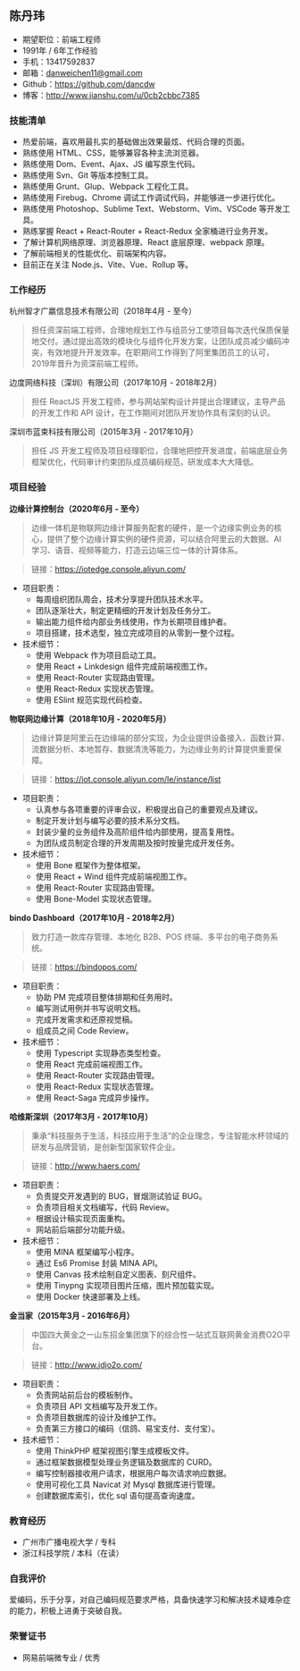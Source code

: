 陈丹玮
--------------------------

* 期望职位：前端工程师
* 1991年 / 6年工作经验
* 手机：13417592837
* 邮箱：danweichen11@gmail.com
* Github：https://github.com/dancdw
* 博客：http://www.jianshu.com/u/0cb2cbbc7385

### 技能清单

* 热爱前端，喜欢用最扎实的基础做出效果最炫、代码合理的页面。
* 熟练使用 HTML、CSS，能够兼容各种主流浏览器。
* 熟练使用 Dom、Event、Ajax、JS 编写原生代码。
* 熟练使用 Svn、Git 等版本控制工具。
* 熟练使用 Grunt、Glup、Webpack 工程化工具。
* 熟练使用 Firebug、Chrome 调试工作调试代码，并能够进一步进行优化。
* 熟练使用 Photoshop、Sublime Text、Webstorm、Vim、VSCode 等开发工具。
* 熟练掌握 React + React-Router + React-Redux 全家桶进行业务开发。
* 了解计算机网络原理、浏览器原理、React 底层原理、webpack 原理。
* 了解前端相关的性能优化、前端架构内容。
* 目前正在关注 Node.js、Vite、Vue、Rollup 等。

### 工作经历

杭州智才广嬴信息技术有限公司（2018年4月 - 至今）

> 担任资深前端工程师，合理地规划工作与组员分工使项目每次迭代保质保量地交付。通过提出高效的模块化与组件化开发方案，让团队成员减少编码冲突，有效地提升开发效率。在职期间工作得到了阿里集团员工的认可，2019年晋升为资深前端工程师。

边度网络科技（深圳）有限公司（2017年10月 - 2018年2月）

> 担任 ReactJS 开发工程师，参与网站架构设计并提出合理建议，主导产品的开发工作和 API 设计，在工作期间对团队开发协作具有深刻的认识。

深圳市蓝束科技有限公司（2015年3月 - 2017年10月）

> 担任 JS 开发工程师及项目经理职位，合理地把控开发进度，前端底层业务框架优化，代码审计约束团队成员编码规范，研发成本大大降低。

### 项目经验

**边缘计算控制台（2020年6月 - 至今）**
> 边缘一体机是物联网边缘计算服务配套的硬件，是一个边缘实例业务的核心，提供了整个边缘计算实例的硬件资源，可以结合阿里云的大数据、AI 学习、语音、视频等能力，打造云边端三位一体的计算体系。

> 链接：https://iotedge.console.aliyun.com/

* 项目职责：
	- 每周组织团队周会，技术分享提升团队技术水平。
	- 团队逐渐壮大，制定更精细的开发计划及任务分工。
	- 输出能力组件给内部业务线使用，作为长期项目维护者。
	- 项目搭建，技术选型，独立完成项目的从零到一整个过程。
* 技术细节：
	- 使用 Webpack 作为项目启动工具。
	- 使用 React + Linkdesign 组件完成前端视图工作。
	- 使用 React-Router 实现路由管理。
	- 使用 React-Redux 实现状态管理。
	- 使用 ESlint 规范实现代码检查。

**物联网边缘计算（2018年10月 - 2020年5月）**
> 边缘计算是阿里云在边缘端的部分实现，为企业提供设备接入、函数计算、流数据分析、本地暂存、数据清洗等能力，为边缘业务的计算提供重要保障。

> 链接：https://iot.console.aliyun.com/le/instance/list

* 项目职责：
	- 认真参与各项重要的评审会议，积极提出自己的重要观点及建议。
	- 制定开发计划与编写必要的技术系分文档。
	- 封装少量的业务组件及高阶组件给内部使用，提高复用性。
	- 为团队成员制定合理的开发周期及按时按量完成开发任务。
* 技术细节：
	- 使用 Bone 框架作为整体框架。
	- 使用 React + Wind 组件完成前端视图工作。
	- 使用 React-Router 实现路由管理。
	- 使用 Bone-Model 实现状态管理。

**bindo Dashboard（2017年10月 - 2018年2月）**
> 致力打造一款库存管理、本地化 B2B、POS 终端、多平台的电子商务系统。

> 链接：https://bindopos.com/

* 项目职责：
	- 协助 PM 完成项目整体排期和任务用时。
	- 编写测试用例并书写说明文档。
	- 完成开发需求和还原视觉稿。
	- 组成员之间 Code Review。
* 技术细节：
	- 使用 Typescript 实现静态类型检查。
	- 使用 React 完成前端视图工作。
	- 使用 React-Router 实现路由管理。
	- 使用 React-Redux 实现状态管理。
	- 使用 React-Saga 完成异步操作。

**哈维斯深圳（2017年3月 - 2017年10月）**
> 秉承“科技服务于生活，科技应用于生活”的企业理念，专注智能水杯领域的研发与品牌营销，是创新型国家软件企业。

> 链接：http://www.haers.com/

* 项目职责：
	- 负责提交开发遇到的 BUG，冒烟测试验证 BUG。
	- 负责项目相关文档编写，代码 Review。
	- 根据设计稿实现页面重构。
	- 网站前后端部分功能升级。
* 技术细节：
	- 使用 MINA 框架编写小程序。
	- 通过 Es6 Promise 封装 MINA API。
	- 使用 Canvas 技术绘制自定义图表、刻尺组件。
	- 使用 Tinypng 实现项目图片压缩，图片预加载实现。
	- 使用 Docker 快速部署及上线。

**金当家（2015年3月 - 2016年6月）**
> 中国四大黄金之一山东招金集团旗下的综合性一站式互联网黄金消费O2O平台。

> 链接：http://www.jdjo2o.com/

* 项目职责：
	- 负责网站前后台的模板制作。
	- 负责项目 API 文档编写及开发工作。
	- 负责项目数据库的设计及维护工作。
	- 负责第三方接口的编码（信鸽、易宝支付、支付宝）。
* 技术细节：
	- 使用 ThinkPHP 框架视图引擎生成模板文件。
	- 通过框架数据模型处理业务逻辑及数据库的 CURD。
	- 编写控制器接收用户请求，根据用户每次请求响应数据。
	- 使用可视化工具 Navicat 对 Mysql 数据库进行管理。
	- 创建数据库索引，优化 sql 语句提高查询速度。

### 教育经历

* 广州市广播电视大学 / 专科
* 浙江科技学院 / 本科（在读）

### 自我评价
爱编码，乐于分享，对自己编码规范要求严格，具备快速学习和解决技术疑难杂症的能力，积极上进勇于突破自我。

### 荣誉证书

* 网易前端微专业 / 优秀